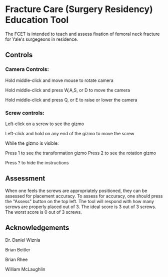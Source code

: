 # Fracture Care (Surgery Residency) Education Tool
The FCET is intended to teach and assess fixation of femoral neck fracture for Yale's surgegeons in residence.

## Controls
### Camera Controls:

Hold middle-click and move mouse to rotate camera

Hold middle-click and press W,A,S, or D to move the camera

Hold middle-click and press Q, or E to raise or lower the camera

### Screw controls:

Left-click on a screw to see the gizmo

Left-click and hold on any end of the gizmo to move the screw

While the gizmo is visible:

Press 1 to see the transformation gizmo
Press 2 to see the rotation gizmo

Press ? to hide the instructions

## Assessment
When one feels the screws are appropriately positioned, they can be assessed for placement accuracy. To assess for accuracy, one should press the "Assess" button on the top left. The tool will respond with how many screws are properly placed out of 3. The ideal score is 3 out of 3 screws. The worst score is 0 out of 3 screws.

## Acknowledgements
Dr. Daniel Wiznia

Brian Beitler

Brian Rhee

William McLaughlin
